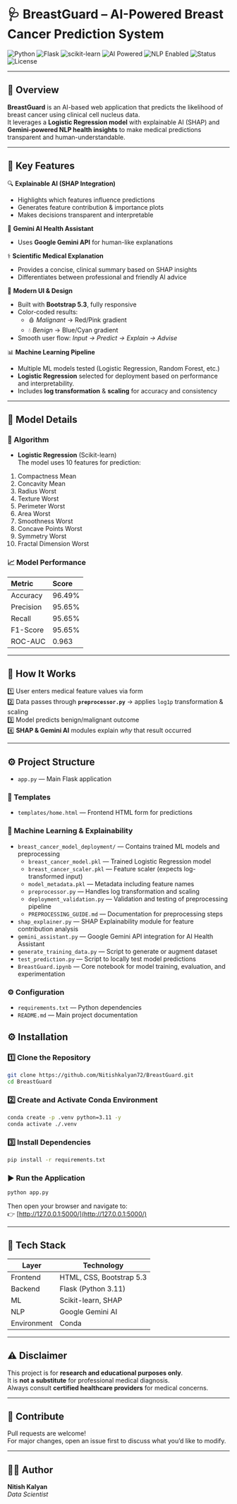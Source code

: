 # 🩺 BreastGuard – AI-Powered Breast Cancer Prediction System  

![Python](https://img.shields.io/badge/Python-3.11-blue)
![Flask](https://img.shields.io/badge/Flask-Backend-black)
![scikit-learn](https://img.shields.io/badge/ML-scikit--learn-orange)
![AI Powered](https://img.shields.io/badge/🤖-AI%20Powered-blueviolet) 
![NLP Enabled](https://img.shields.io/badge/NLP-Integrated-green)
![Status](https://img.shields.io/badge/Status-Active-success)
![License](https://img.shields.io/badge/Use-Educational-lightgrey)

---

## 🌸 Overview  
**BreastGuard** is an AI-based web application that predicts the likelihood of breast cancer using clinical cell nucleus data.  
It leverages a **Logistic Regression model** with explainable AI (SHAP) and **Gemini-powered NLP health insights** to make medical predictions transparent and human-understandable.

---

## 🧠 Key Features  

🔍 **Explainable AI (SHAP Integration)**  
- Highlights which features influence predictions  
- Generates feature contribution & importance plots  
- Makes decisions transparent and interpretable  

🤖 **Gemini AI Health Assistant**  
- Uses **Google Gemini API** for human-like explanations   

⚕️ **Scientific Medical Explanation**  
- Provides a concise, clinical summary based on SHAP insights  
- Differentiates between professional and friendly AI advice  

🎨 **Modern UI & Design**  
- Built with **Bootstrap 5.3**, fully responsive  
- Color-coded results:  
  - 🩸 *Malignant* → Red/Pink gradient  
  - 💧 *Benign* → Blue/Cyan gradient  
- Smooth user flow: *Input → Predict → Explain → Advise*  

📊 **Machine Learning Pipeline**  
- Multiple ML models tested (Logistic Regression, Random Forest, etc.)  
- **Logistic Regression** selected for deployment based on performance and interpretability.    
- Includes **log transformation** & **scaling** for accuracy and consistency  




---

## 🧩 Model Details  

### 🎯 Algorithm  
- **Logistic Regression** (Scikit-learn)  
The model uses 10 features for prediction:
1. Compactness Mean
2. Concavity Mean
3. Radius Worst
4. Texture Worst
5. Perimeter Worst
6. Area Worst
7. Smoothness Worst
8. Concave Points Worst
9. Symmetry Worst
10. Fractal Dimension Worst


### 📈 Model Performance  
| Metric | Score |
|:--|:--|
| Accuracy | 96.49% |
| Precision | 95.65% |
| Recall | 95.65% |
| F1-Score | 95.65% |
| ROC-AUC | 0.963 |

---

## 🧪 How It Works  
1️⃣ User enters medical feature values via form  
2️⃣ Data passes through **`preprocessor.py`** → applies `log1p` transformation & scaling  
3️⃣ Model predicts benign/malignant outcome  
4️⃣ **SHAP & Gemini AI** modules explain *why* that result occurred  

---

## ⚙️ Project Structure  

- `app.py` — Main Flask application  

### 📁 Templates  
- `templates/home.html` — Frontend HTML form for predictions  

### 🤖 Machine Learning & Explainability  
- `breast_cancer_model_deployment/` — Contains trained ML models and preprocessing  
  - `breast_cancer_model.pkl` — Trained Logistic Regression model  
  - `breast_cancer_scaler.pkl` — Feature scaler (expects log-transformed input)  
  - `model_metadata.pkl` — Metadata including feature names  
  - `preprocessor.py` — Handles log transformation and scaling  
  - `deployment_validation.py` — Validation and testing of preprocessing pipeline  
  - `PREPROCESSING_GUIDE.md` — Documentation for preprocessing steps  
- `shap_explainer.py` — SHAP Explainability module for feature contribution analysis  
- `gemini_assistant.py` — Google Gemini API integration for AI Health Assistant  
- `generate_training_data.py` — Script to generate or augment dataset  
- `test_prediction.py` — Script to locally test model predictions  
- `BreastGuard.ipynb` — Core notebook for model training, evaluation, and experimentation  

### ⚙️ Configuration  
- `requirements.txt` — Python dependencies  
- `README.md` — Main project documentation  


## ⚙️ Installation

### 1️⃣ Clone the Repository
```bash
git clone https://github.com/Nitishkalyan72/BreastGuard.git
cd BreastGuard
```
### 2️⃣ Create and Activate Conda Environment
```bash
conda create -p .venv python=3.11 -y
conda activate ./.venv
```
### 3️⃣ Install Dependencies
```bash
pip install -r requirements.txt
```
### ▶️ Run the Application
```bash
python app.py
```

Then open your browser and navigate to:  
👉 [http://127.0.0.1:5000/](http://127.0.0.1:5000/)

---


## 🧰 Tech Stack
| Layer | Technology |
|--------|-------------|
| Frontend | HTML, CSS, Bootstrap 5.3 |
| Backend | Flask (Python 3.11) |
| ML | Scikit-learn, SHAP |
| NLP | Google Gemini AI |
| Environment | Conda |
---

## ⚠️ Disclaimer
This project is for **research and educational purposes only**.  
It is **not a substitute** for professional medical diagnosis.  
Always consult **certified healthcare providers** for medical concerns.

---

## 💬 Contribute
Pull requests are welcome!  
For major changes, open an issue first to discuss what you’d like to modify.

---

## 🧑‍💻 Author
**Nitish Kalyan**  
*Data Scientist*  
